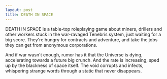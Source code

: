 ```yaml
---
layout: post
title: DEATH IN SPACE
---
```


DEATH IN SPACE is a table-top roleplaying game about miners, drillers and other workers stuck in the war-ravaged Tenebris system, just waiting for a big score. They're hungry for contracts and adventure, and take the jobs they can get from anonymous corporations. 

And if war wasn't enough, rumor has it that the Universe is dying, accelerating towards a future big crunch. And the rate is increasing, sped up by the blackness of space itself. The void corrupts and infects, whispering strange words through a static that never disappears. 
